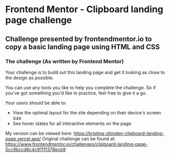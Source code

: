 # Frontend Mentor - Clipboard landing page challenge

## Challenge presented by frontendmentor.io to copy a basic landing page using HTML and CSS

### The challenge (As written by Frontend Mentor)

Your challenge is to build out this landing page and get it looking as close to the design as possible.

You can use any tools you like to help you complete the challenge. So if you've got something you'd like to practice, feel free to give it a go.

Your users should be able to: 

- View the optimal layout for the site depending on their device's screen size
- See hover states for all interactive elements on the page

My version can be viewed here: https://kristina-zbinden-clipboard-landing-page.vercel.app/
Original challenge can be found at: https://www.frontendmentor.io/challenges/clipboard-landing-page-5cc9bccd6c4c91111378ecb9


